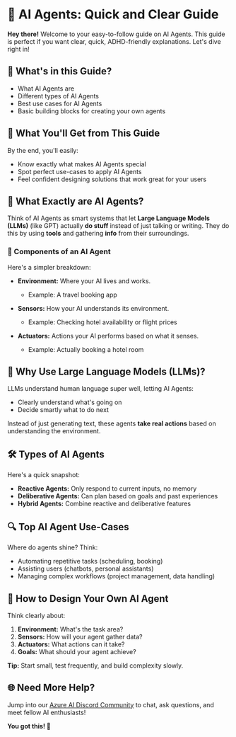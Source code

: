 # 🚀 AI Agents: Quick and Clear Guide

**Hey there!** Welcome to your easy-to-follow guide on AI Agents. This guide is perfect if you want clear, quick, ADHD-friendly explanations. Let's dive right in!

## 📌 What's in this Guide?

* What AI Agents are
* Different types of AI Agents
* Best use cases for AI Agents
* Basic building blocks for creating your own agents

## 🎯 What You'll Get from This Guide

By the end, you'll easily:

* Know exactly what makes AI Agents special
* Spot perfect use-cases to apply AI Agents
* Feel confident designing solutions that work great for your users

## 🤖 What Exactly are AI Agents?

Think of AI Agents as smart systems that let **Large Language Models (LLMs)** (like GPT) actually **do stuff** instead of just talking or writing. They do this by using **tools** and gathering **info** from their surroundings.

### 🔧 Components of an AI Agent

Here's a simpler breakdown:

* **Environment:** Where your AI lives and works.

  * Example: A travel booking app

* **Sensors:** How your AI understands its environment.

  * Example: Checking hotel availability or flight prices

* **Actuators:** Actions your AI performs based on what it senses.

  * Example: Actually booking a hotel room


## 🌟 Why Use Large Language Models (LLMs)?

LLMs understand human language super well, letting AI Agents:

* Clearly understand what's going on
* Decide smartly what to do next

Instead of just generating text, these agents **take real actions** based on understanding the environment.

## 🛠️ Types of AI Agents

Here's a quick snapshot:

* **Reactive Agents:** Only respond to current inputs, no memory
* **Deliberative Agents:** Can plan based on goals and past experiences
* **Hybrid Agents:** Combine reactive and deliberative features

## 🔍 Top AI Agent Use-Cases

Where do agents shine? Think:

* Automating repetitive tasks (scheduling, booking)
* Assisting users (chatbots, personal assistants)
* Managing complex workflows (project management, data handling)

## 🧩 How to Design Your Own AI Agent

Think clearly about:

1. **Environment:** What's the task area?
2. **Sensors:** How will your agent gather data?
3. **Actuators:** What actions can it take?
4. **Goals:** What should your agent achieve?

**Tip:** Start small, test frequently, and build complexity slowly.

## 🌐 Need More Help?

Jump into our [Azure AI Discord Community](https://discord.gg/kzRShWzttr) to chat, ask questions, and meet fellow AI enthusiasts!

**You got this! 🎉**

<br>
